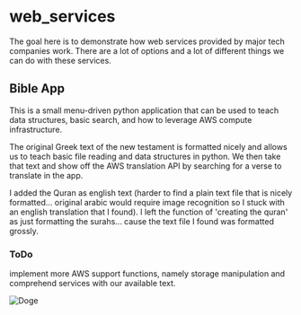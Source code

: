 # web_services
The goal here is to demonstrate how web services provided by major tech companies work. There are a lot of options and a lot of different things we can do with these services.

## Bible App
This is a small menu-driven python application that can be used to teach data structures, basic search, and how to leverage AWS compute infrastructure.

The original Greek text of the new testament is formatted nicely and allows us to teach basic file reading and data structures in python. We then take that text and show off the AWS translation API by searching for a verse to translate in the app.

I added the Quran as english text (harder to find a plain text file that is nicely formatted... original arabic would require image recognition so I stuck with an english translation that I found). I left the function of 'creating the quran' as just formatting the surahs... cause the text file I found was formatted grossly.

### ToDo
implement more AWS support functions, namely storage manipulation and comprehend services with our available text.

![Doge](https://i.imgflip.com/3f0jb1.jpg)

